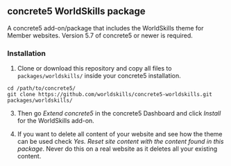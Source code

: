 ## concrete5 WorldSkills package

A concrete5 add-on/package that includes the WorldSkills theme for Member websites. Version 5.7 of concrete5 or newer is required.

### Installation

1. Clone or download this repository and copy all files to `packages/worldskills/` inside your concrete5 installation.
  
  ```
  cd /path/to/concrete5/
  git clone https://github.com/worldskills/concrete5-worldskills.git packages/worldskills/
  ```

3. Then go *Extend concrete5* in the concrete5 Dashboard and click *Install* for the WorldSkills add-on.

4. If you want to delete all content of your website and see how the theme can be used check *Yes. Reset site content with the content found in this package*. Never do this on a real website as it deletes all your existing content.
